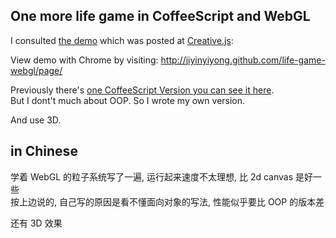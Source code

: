 
## One more life game in CoffeeScript and WebGL

I consulted [the demo][demo] which was posted at [Creative.js][article]:

[article]: http://creativejs.com/tutorials/three-js-part-1-make-a-star-field/
[demo]: http://creativejs.com/uploads/tutorials/three/Part1_particles/ThreeParticles.html

View demo with Chrome by visiting: http://jiyinyiyong.github.com/life-game-webgl/page/

Previously there's [one CoffeeScript Version you can see it here][prev].  
But I dont't much about OOP. So I wrote my own version.  

And use 3D.  

[prev]: http://willbailey.name/conway/docs/conway.html

## in Chinese

学着 WebGL 的粒子系统写了一遍, 运行起来速度不太理想, 比 2d canvas 是好一些  
按上边说的, 自己写的原因是看不懂面向对象的写法, 性能似乎要比 OOP 的版本差  

还有 3D 效果
